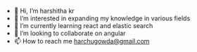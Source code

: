 - 👋 Hi, I’m harshitha kr
- 👀 I’m interested in expanding my knowledge in various fields
- 🌱 I’m currently learning react and elastic search
- 💞️ I’m looking to collaborate on angular 
- 📫 How to reach me harchugowda@gmail.com

<!---
harshithakrgowda/harshithakrgowda is a ✨ special ✨ repository because its `README.md` (this file) appears on your GitHub profile.
You can click the Preview link to take a look at your changes.
--->
